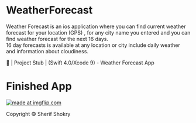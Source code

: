 # WeatherForecast
 Weather Forecast is an ios application where you can find current weather forecast for your location (GPS) 
 , for any city name you entered and you can find weather forecast for the next 16 days.  
 16 day forecasts is available at any location or city include daily weather and information about cloudiness.


📱 | Project Stub | (Swift 4.0/Xcode 9) - Weather Forecast App



# Finished App

<a href="https://imgflip.com/gif/2713ms"><img src="https://i.imgflip.com/2713ms.gif" title="made at imgflip.com"/></a>







Copyright © Sherif Shokry
